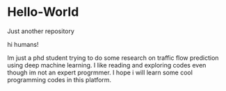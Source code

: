 # Hello-World
Just another repository

hi humans!

Im just a phd student trying to do some research on traffic flow prediction using deep machine learning.
I like reading and exploring codes even though im not an expert progrmmer.
I hope i will learn some cool programming codes in this platform.
